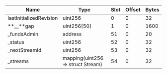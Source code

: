 | Name                    | Type                              | Slot | Offset | Bytes |
| ----------------------- | --------------------------------- | ---- | ------ | ----- |
| lastInitializedRevision | uint256                           | 0    | 0      | 32    |
| **\_\_**gap             | uint256[50]                       | 1    | 0      | 1600  |
| \_fundsAdmin            | address                           | 51   | 0      | 20    |
| \_status                | uint256                           | 52   | 0      | 32    |
| \_nextStreamId          | uint256                           | 53   | 0      | 32    |
| \_streams               | mapping(uint256 => struct Stream) | 54   | 0      | 32    |
